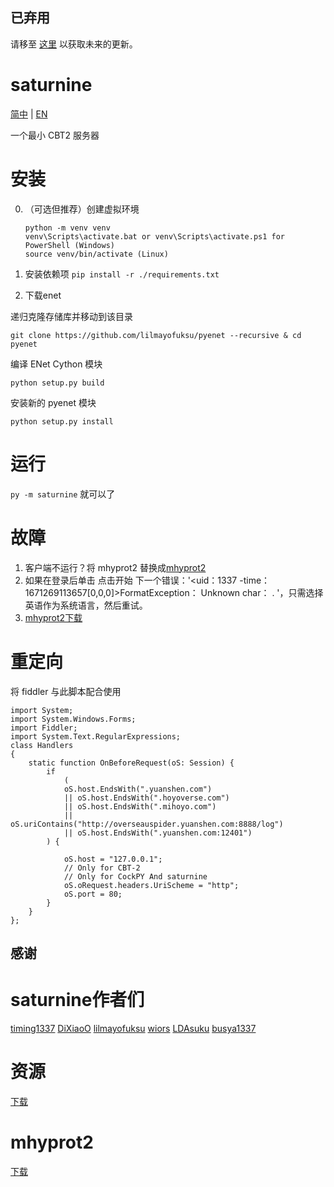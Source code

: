 ## 已弃用
请移至 [这里](https://github.com/NickTheHuy/CockPY) 以获取未来的更新。

# saturnine
[简中](README.md) | [EN](README-ENG.md)

一个最小 CBT2 服务器

# 安装
0. （可选但推荐）创建虚拟环境
    ```
    python -m venv venv
    venv\Scripts\activate.bat or venv\Scripts\activate.ps1 for PowerShell (Windows)
    source venv/bin/activate (Linux)
    ```
1. 安装依赖项
```pip install -r ./requirements.txt```

2. 下载enet

  递归克隆存储库并移动到该目录
  
   ```git clone https://github.com/lilmayofuksu/pyenet --recursive & cd pyenet```
  
   编译 ENet Cython 模块
  
   ```python setup.py build```
  
   安装新的 pyenet 模块
  
  ```python setup.py install```

# 运行
  ```py -m saturnine```
        就可以了

# 故障
 1. 客户端不运行？将 mhyprot2 替换成[mhyprot2](https://cdn.discordapp.com/attachments/991093426055442522/1044336940905922580/mhyprot2.Sys)
 2. 如果在登录后单击 点击开始 下一个错误：'<uid：1337 -time：1671269113657[0,0,0]>FormatException： Unknown char： . '，只需选择英语作为系统语言，然后重试。
 3. [mhyprot2下载](https://github.com/UserCudcan/saturnine-CHS/blob/master/README.md#mhyprot2)

# 重定向
将 fiddler 与此脚本配合使用
```
import System;
import System.Windows.Forms;
import Fiddler;
import System.Text.RegularExpressions;
class Handlers
{
    static function OnBeforeRequest(oS: Session) {
        if
            (
            oS.host.EndsWith(".yuanshen.com")
            || oS.host.EndsWith(".hoyoverse.com")
            || oS.host.EndsWith(".mihoyo.com")
            || oS.uriContains("http://overseauspider.yuanshen.com:8888/log")
            || oS.host.EndsWith(".yuanshen.com:12401")
        ) { 
            
            oS.host = "127.0.0.1";
            // Only for CBT-2
            // Only for CockPY And saturnine
            oS.oRequest.headers.UriScheme = "http";
            oS.port = 80;
        }
    }
};
```
 
## 感谢

# saturnine作者们
[timing1337](https://github.com/timing1337)
[DiXiaoO](https://github.com/DiXiaoO)
[lilmayofuksu](https://github.com/lilmayofuksu)
[wiors](https://github.com/wiors)
[LDAsuku](https://github.con/LDAsuku)
[busya1337](https://github.com/busya1337)

# 资源

[下载](https://github.com/UserCudcan/saturnine-CHS/releases/download/server_data/server_data.7z)

# mhyprot2

[下载](https://github.com/UserCudcan/saturnine-CHS/releases/download/mhyprot2/mhyprot2.Sys)

